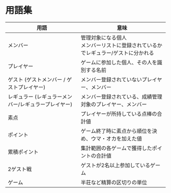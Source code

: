 # 用語集

| 用語 | 意味 |
| ---- | ---- |
| メンバー | 管理対象になる個人<br>メンバーリストに登録されているかでレギュラー/ゲストに分かれる |
| プレイヤー | ゲームに参加した個人、その人を識別する名前 |
| ゲスト (ゲストメンバー / ゲストプレイヤー) | メンバー登録されていないプレイヤー、メンバー |
| レギュラー (レギュラーメンバー/レギュラープレイヤー) | メンバー登録されている、成績管理対象のプレイヤー、メンバー |
| 素点 | プレイヤーが所持している点棒の合計値 |
| ポイント | ゲーム終了時に素点から順位を決め、ウマ・オカを加えた値 |
| 累積ポイント | 集計範囲の各ゲームで獲得したポイントの合計値 |
| 2ゲスト戦 | ゲストが2名以上参加しているゲーム |
| ゲーム | 半荘など精算の区切りの単位 |
